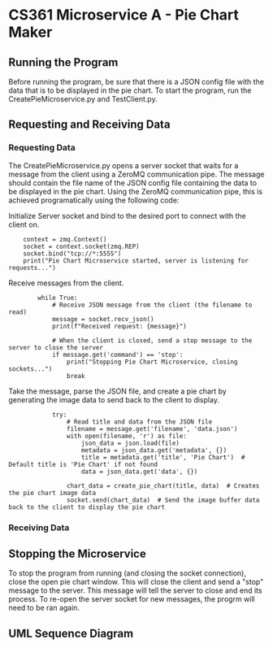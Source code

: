 # CS361 Microservice A - Pie Chart Maker



## Running the Program
Before running the program, be sure that there is a JSON config file with the data that is to be displayed in the pie chart. 
To start the program, run the CreatePieMicroservice.py and TestClient.py. 

## Requesting and Receiving Data
### Requesting Data
The CreatePieMicroservice.py opens a server socket that waits for a message from the client using a ZeroMQ communication pipe.
The message should contain the file name of the JSON config file containing the data to be displayed in the pie chart. 
Using the ZeroMQ communication pipe, this is achieved programatically using the following code:

Initialize Server socket and bind to the desired port to connect with the client on.
```
    context = zmq.Context()
    socket = context.socket(zmq.REP)
    socket.bind("tcp://*:5555")
    print("Pie Chart Microservice started, server is listening for requests...")
```
Receive messages from the client.
```
        while True:
            # Receive JSON message from the client (the filename to read)
            message = socket.recv_json()
            print(f"Received request: {message}")

            # When the client is closed, send a stop message to the server to close the server
            if message.get('command') == 'stop':
                print("Stopping Pie Chart Microservice, closing sockets...")
                break
```
Take the message, parse the JSON file, and create a pie chart by generating the image data to send back to the client to display.
```
            try:
                # Read title and data from the JSON file
                filename = message.get('filename', 'data.json')
                with open(filename, 'r') as file:
                    json_data = json.load(file)
                    metadata = json_data.get('metadata', {})
                    title = metadata.get('title', 'Pie Chart')  # Default title is 'Pie Chart' if not found
                    data = json_data.get('data', {})

                chart_data = create_pie_chart(title, data)  # Creates the pie chart image data
                socket.send(chart_data)  # Send the image buffer data back to the client to display the pie chart
```

### Receiving Data


## Stopping the Microservice
To stop the program from running (and closing the socket connection), close the open pie chart window. This 
will close the client and send a "stop" message to the server. This message will tell the server to close and 
end its process. To re-open the server socket for new messages, the progrm will need to be ran again.

## UML Sequence Diagram

